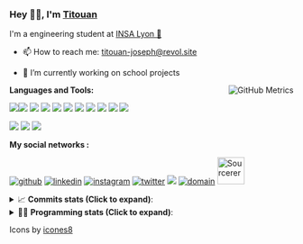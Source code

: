 <!--
**titouan-joseph/titouan-joseph** is a ✨ _special_ ✨ repository because its `README.md` (this file) appears on your GitHub profile.

Here are some ideas to get you started:

- 🔭 I’m currently working on ...
- 🌱 I’m currently learning ...
- 👯 I’m looking to collaborate on ...
- 🤔 I’m looking for help with ...
- 💬 Ask me about ...
- 📫 How to reach me: ...
- 😄 Pronouns: ...
- ⚡ Fun fact: ...
-->

### Hey 👋🏽, I'm [Titouan](https://github.com/Titouan-Joseph) 

I'm a engineering student at  [INSA Lyon 🦏](https://www.insa-lyon.fr/en/)

- 📫 How to reach me: [titouan-joseph@revol.site](mailto:titouan-joseph@revol.site)
- 🔭 I’m currently working on school projects


  <img align="right" alt="GitHub Metrics" src="https://metrics.lecoq.io/titouan-joseph" />

**Languages and Tools:**

[<img src="https://img.icons8.com/color/48/000000/python.png"/>]()[<img src="https://img.icons8.com/color/48/000000/java-coffee-cup-logo.png"/>]() [<img src="https://img.icons8.com/color/48/000000/c-programming.png"/>]() [<img src="https://img.icons8.com/color/48/000000/javascript.png"/>]() [<img src="https://img.icons8.com/color/48/000000/selenium-test-automation.png"/>]() [<img src="https://img.icons8.com/color/48/000000/git.png"/>]() [<img src="https://img.icons8.com/color/48/000000/console.png"/>]() [<img src="https://img.icons8.com/color/48/000000/android-os.png"/>]() [<img src="https://img.icons8.com/color/48/000000/pycharm.png"/>]() [<img src="https://img.icons8.com/color/48/000000/virtualbox.png"/>]() [<img src="https://img.icons8.com/color/48/000000/windows-10.png"/>]()

[<img src="https://img.icons8.com/color/48/000000/linux.png"/>]() [<img src="https://img.icons8.com/color/48/000000/nginx.png"/>]() [<img src="https://img.icons8.com/color/48/000000/raspberry-pi.png"/>]()

**My social networks :**

[<img src='https://img.icons8.com/fluent/48/000000/github.png' alt="github">](https://github.com/titouan-joseph)  [<img src='https://img.icons8.com/color/48/000000/linkedin.png' alt='linkedin'>](https://www.linkedin.com/in/titouan-joseph-revol/)  [<img src='https://img.icons8.com/color/48/000000/instagram-new.png' alt='instagram'>](https://www.instagram.com/tit_re/)  [<img src='https://img.icons8.com/color/48/000000/twitter.png' alt='twitter'>](https://twitter.com/josephrevol) [<img src="https://img.icons8.com/color/48/000000/facebook.png"/>](https://www.facebook.com/titre01) [<img src="https://img.icons8.com/fluent/48/000000/domain.png" alt="domain"/>](https://titouan-joseph.revol.site) [<img src="https://sourcerer.io/icons/logo-sharing.svg" height="48px" alt="Sourcerer">](https://sourcerer.io/titouan-joseph) 

<details>
 <summary>📈 <b>Commits stats (Click to expand)</b>: </summary>
    <a href="https://sourcerer.io/titouan-joseph"><img src="https://img.shields.io/badge/Python-148%20commits-orange.svg" alt=""></a>
    <a href="https://sourcerer.io/titouan-joseph"><img src="https://img.shields.io/badge/Java-27%20commits-orange.svg" alt=""></a>
    <a href="https://sourcerer.io/titouan-joseph"><img src="https://img.shields.io/badge/C-23%20commits-orange.svg" alt=""></a>
    <a href="https://sourcerer.io/titouan-joseph"><img src="https://img.shields.io/badge/JavaScript-18%20commits-orange.svg" alt=""></a>
</details>


<details>
 <summary>👨‍💻 <b>Programming stats (Click to expand)</b>: </summary>
<!--START_SECTION:waka-->
**🐱 My Github Data** 

> 🏆 88 Contributions in the Year 2021
 > 
> 📦 51.5 kB Used in Github's Storage 
 > 
> 🚫 Not Opted to Hire
 > 
> 📜 25 Public Repositories 
 > 
> 🔑 2 Private Repositories  
 > 
**I'm an Early 🐤** 

```text
🌞 Morning    72 commits     ████░░░░░░░░░░░░░░░░░░░░░   17.69% 
🌆 Daytime    159 commits    █████████░░░░░░░░░░░░░░░░   39.07% 
🌃 Evening    134 commits    ████████░░░░░░░░░░░░░░░░░   32.92% 
🌙 Night      42 commits     ██░░░░░░░░░░░░░░░░░░░░░░░   10.32%

```
📅 **I'm Most Productive on Wednesday** 

```text
Monday       57 commits     ███░░░░░░░░░░░░░░░░░░░░░░   14.0% 
Tuesday      67 commits     ████░░░░░░░░░░░░░░░░░░░░░   16.46% 
Wednesday    106 commits    ██████░░░░░░░░░░░░░░░░░░░   26.04% 
Thursday     50 commits     ███░░░░░░░░░░░░░░░░░░░░░░   12.29% 
Friday       40 commits     ██░░░░░░░░░░░░░░░░░░░░░░░   9.83% 
Saturday     37 commits     ██░░░░░░░░░░░░░░░░░░░░░░░   9.09% 
Sunday       50 commits     ███░░░░░░░░░░░░░░░░░░░░░░   12.29%

```


📊 **This Week I Spent My Time On** 

```text
⌚︎ Time Zone: Europe/Paris

💬 Programming Languages: 
Python                   3 hrs 4 mins        ███████████████████░░░░░░   75.65% 
Markdown                 21 mins             ██░░░░░░░░░░░░░░░░░░░░░░░   8.73% 
Other                    18 mins             █░░░░░░░░░░░░░░░░░░░░░░░░   7.41% 
JSON                     14 mins             █░░░░░░░░░░░░░░░░░░░░░░░░   5.93% 
Text                     3 mins              ░░░░░░░░░░░░░░░░░░░░░░░░░   1.46%

🔥 Editors: 
PyCharm                  2 hrs 38 mins       ████████████████░░░░░░░░░   64.89% 
VS Code                  1 hr 25 mins        ████████░░░░░░░░░░░░░░░░░   35.11%

🐱‍💻 Projects: 
Overbookd-userStories    1 hr 58 mins        ████████████░░░░░░░░░░░░░   48.76% 
Unknown Project          1 hr 16 mins        ███████░░░░░░░░░░░░░░░░░░   31.35% 
ASTUSbot                 40 mins             ████░░░░░░░░░░░░░░░░░░░░░   16.49% 
mslearn-tailspin-spacegam7 mins              ░░░░░░░░░░░░░░░░░░░░░░░░░   3.04% 
Assomaker-userStories    0 secs              ░░░░░░░░░░░░░░░░░░░░░░░░░   0.36%

💻 Operating System: 
Windows                  4 hrs 3 mins        █████████████████████████   100.0%

```

**I Mostly Code in Python** 

```text
Python                   15 repos            █████████████░░░░░░░░░░░░   51.72% 
JavaScript               3 repos             ██░░░░░░░░░░░░░░░░░░░░░░░   10.34% 
HTML                     2 repos             █░░░░░░░░░░░░░░░░░░░░░░░░   6.9% 
C                        2 repos             █░░░░░░░░░░░░░░░░░░░░░░░░   6.9% 
MATLAB                   2 repos             █░░░░░░░░░░░░░░░░░░░░░░░░   6.9%

```



<!--END_SECTION:waka-->

</details>

Icons by [icones8](https://icones8.fr/)
